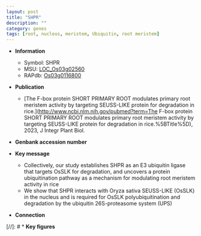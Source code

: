 ```yaml
---
layout: post
title: "SHPR"
description: ""
category: genes
tags: [root, nucleus, meristem, Ubiquitin, root meristem]
---
```


* **Information**  
    + Symbol: SHPR  
    + MSU: [LOC_Os03g02560](http://rice.uga.edu/cgi-bin/ORF_infopage.cgi?orf=LOC_Os03g02560)  
    + RAPdb: [Os03g0116800](https://rapdb.dna.affrc.go.jp/locus/?name=Os03g0116800)  

* **Publication**  
    + [The F-box protein SHORT PRIMARY ROOT modulates primary root meristem activity by targeting SEUSS-LIKE protein for degradation in rice.](http://www.ncbi.nlm.nih.gov/pubmed?term=The F-box protein SHORT PRIMARY ROOT modulates primary root meristem activity by targeting SEUSS-LIKE protein for degradation in rice.%5BTitle%5D), 2023, J Integr Plant Biol.

* **Genbank accession number**  

* **Key message**  
    + Collectively, our study establishes SHPR as an E3 ubiquitin ligase that targets OsSLK for degradation, and uncovers a protein ubiquitination pathway as a mechanism for modulating root meristem activity in rice
    + We show that SHPR interacts with Oryza sativa SEUSS-LIKE (OsSLK) in the nucleus and is required for OsSLK polyubiquitination and degradation by the ubiquitin 26S-proteasome system (UPS)

* **Connection**  

[//]: # * **Key figures**  


